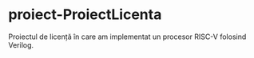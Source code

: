 # proiect-ProiectLicenta
Proiectul de licență în care am implementat un procesor RISC-V folosind Verilog.
